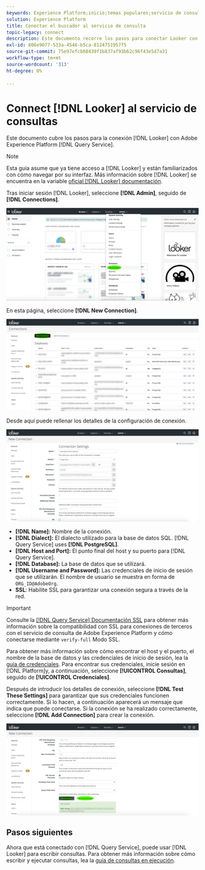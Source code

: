 ```yaml
---
keywords: Experience Platform;inicio;temas populares;servicio de consulta;servicio de consulta;Buscador;buscador;conectarse al servicio de consulta;
solution: Experience Platform
title: Conectar el buscador al servicio de consulta
topic-legacy: connect
description: Este documento recorre los pasos para conectar Looker con el servicio de consulta de Adobe Experience Platform.
exl-id: 806e9077-533a-4546-b5ca-8124751957f5
source-git-commit: 75e97efcb68439f1b837af93b62c96f43e5d7a31
workflow-type: tm+mt
source-wordcount: '313'
ht-degree: 0%

---
```


# Connect [!DNL Looker] al servicio de consultas

Este documento cubre los pasos para la conexión [!DNL Looker] con Adobe Experience Platform [!DNL Query Service].

>[!NOTE]
>
> Esta guía asume que ya tiene acceso a [!DNL Looker] y están familiarizados con cómo navegar por su interfaz. Más información sobre [!DNL Looker] se encuentra en la variable [oficial [!DNL Looker] documentación](https://docs.looker.com/).

Tras iniciar sesión [!DNL Looker], seleccione **[!DNL Admin]**, seguido de **[!DNL Connections]**.

![La variable [!DNL Looker] tablero con Conexiones resaltadas en el menú desplegable Administrador .](../images/clients/looker/click-admin-connections.png)

En esta página, seleccione **[!DNL New Connection]**.

![El espacio de trabajo Conexiones con Nueva conexión resaltado.](../images/clients/looker/click-new-connection.png)

Desde aquí puede rellenar los detalles de la configuración de conexión.

![La página Configuración de conexiones para una nueva conexión.](../images/clients/looker/new-connection.png)

- **[!DNL Name]:** Nombre de la conexión.
- **[!DNL Dialect]:** El dialecto utilizado para la base de datos SQL. [!DNL Query Service] uses **[!DNL PostgreSQL]**.
- **[!DNL Host and Port]:** El punto final del host y su puerto para [!DNL Query Service].
- **[!DNL Database]:** La base de datos que se utilizará.
- **[!DNL Username and Password]:** Las credenciales de inicio de sesión que se utilizarán. El nombre de usuario se muestra en forma de `ORG_ID@AdobeOrg`.
- **SSL**: Habilite SSL para garantizar una conexión segura a través de la red.

>[!IMPORTANT]
>
>Consulte la [[!DNL Query Service] Documentación SSL](./ssl-modes.md) para obtener más información sobre la compatibilidad con SSL para conexiones de terceros con el servicio de consulta de Adobe Experience Platform y cómo conectarse mediante `verify-full` Modo SSL.

Para obtener más información sobre cómo encontrar el host y el puerto, el nombre de la base de datos y las credenciales de inicio de sesión, lea la [guía de credenciales](../ui/credentials.md). Para encontrar sus credenciales, inicie sesión en [!DNL Platform]y, a continuación, seleccione **[!UICONTROL Consultas]**, seguido de **[!UICONTROL Credenciales]**.

Después de introducir los detalles de conexión, seleccione **[!DNL Test These Settings]** para garantizar que sus credenciales funcionen correctamente. Si lo hacen, a continuación aparecerá un mensaje que indica que puede conectarse. Si la conexión se ha realizado correctamente, seleccione **[!DNL Add Connection]** para crear la conexión.

![La página Configuración de conexiones para una nueva conexión con Probar esta configuración está resaltada.](../images/clients/looker/click-test-connection.png)

## Pasos siguientes

Ahora que está conectado con [!DNL Query Service], puede usar [!DNL Looker] para escribir consultas. Para obtener más información sobre cómo escribir y ejecutar consultas, lea la [guía de consultas en ejecución](../best-practices/writing-queries.md).
